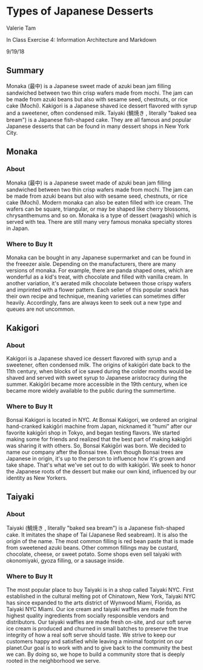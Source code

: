 # Types of Japanese Desserts

Valerie Tam

In Class Exercise 4: Information Architecture and Markdown

9/19/18

## Summary
Monaka (最中) is a Japanese sweet made of azuki bean jam filling sandwiched between two thin crisp wafers made from mochi. The jam can be made from azuki beans but also with sesame seed, chestnuts, or rice cake (Mochi). Kakigori is a Japanese shaved ice dessert flavored with syrup and a sweetener, often condensed milk. Taiyaki (鯛焼き , literally "baked sea bream") is a Japanese fish-shaped cake. They are all famous and popular Japanese desserts that can be found in many dessert shops in New York City.

## Monaka

### About 
Monaka (最中) is a Japanese sweet made of azuki bean jam filling sandwiched between two thin crisp wafers made from mochi. The jam can be made from azuki beans but also with sesame seed, chestnuts, or rice cake (Mochi). Modern monaka can also be eaten filled with ice cream. The wafers can be square, triangular, or may be shaped like cherry blossoms, chrysanthemums and so on. Monaka is a type of dessert (wagashi) which is served with tea. There are still many very famous monaka specialty stores in Japan.

### Where to Buy It
Monaka can be bought in any Japanese supermarket and can be found in the freeezer aisle. Depending on the manufacturers, there are many versions of monaka. For example, there are panda shaped ones, which are wonderful as a kid's treat, with chocolate and filled with vanilla cream. In another variation, it's aerated milk chocolate between those crispy wafers and imprinted with a flower pattern. Each seller of this popular snack has their own recipe and technique, meaning varieties can sometimes differ heavily. Accordingly, fans are always keen to seek out a new type and queues are not uncommon.


## Kakigori 

### About 
Kakigori is a Japanese shaved ice dessert flavored with syrup and a sweetener, often condensed milk. The origins of kakigōri date back to the 11th century, when blocks of ice saved during the colder months would be shaved and served with sweet syrup to Japanese aristocracy during the summer. Kakigōri became more accessible in the 19th century, when ice became more widely available to the public during the summertime.

### Where to Buy It
Bonsai Kakigori is located in NYC. At Bonsai Kakigori, we ordered an original hand-cranked kakigōri machine from Japan, nicknamed it ”humi” after our favorite kakigōri shop in Tokyo, and began testing flavors. We started making some for friends and realized that the best part of making kakigōri was sharing it with others. So, Bonsai Kakigōri was born. We decided to name our company after the Bonsai tree. Even though Bonsai trees are Japanese in origin, it's up to the person to influence how it's grown and take shape. That's what we've set out to do with kakigōri. We seek to honor the Japanese roots of the dessert but make our own kind, influenced by our identity as New Yorkers.

## Taiyaki

### About 
Taiyaki (鯛焼き , literally "baked sea bream") is a Japanese fish-shaped cake. It imitates the shape of Tai (Japanese Red seabream). It is also the origin of the name. The most common filling is red bean paste that is made from sweetened azuki beans. Other common fillings may be custard, chocolate, cheese, or sweet potato. Some shops even sell taiyaki with okonomiyaki, gyoza filling, or a sausage inside.

### Where to Buy It
The most popular place to buy Taiyaki is in a shop called Taiyaki NYC. First established in the cultural melting pot of Chinatown, New York, Taiyaki NYC has since expanded to the arts district of Wynwood Miami, Florida, as Taiyaki NYC Miami. Our ice cream and taiyaki waffles are made from the highest quality ingredients from socially responsible vendors and distributors. Our taiyaki waffles are made fresh on-site, and our soft serve ice cream is produced and churned in small batches to preserve the true integrity of how a real soft serve should taste. We strive to keep our customers happy and satisfied while leaving a minimal footprint on our planet.Our goal is to work with and to give back to the community the best we can. By doing so, we hope to build a community store that is deeply rooted in the neighborhood we serve.
